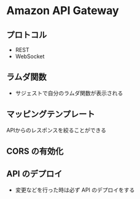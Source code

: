 # Amazon API Gateway

## プロトコル
- REST
- WebSocket

## ラムダ関数
- サジェストで自分のラムダ関数が表示される

## マッピングテンプレート
APIからのレスポンスを絞ることができる

## CORS の有効化

## API のデプロイ
- 変更などを行った時は必ず API のデプロイをする
